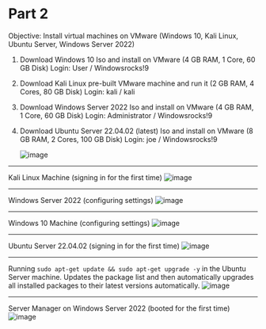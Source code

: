 # Part 2
Objective: Install virtual machines on VMware (Windows 10, Kali Linux, Ubuntu Server, Windows Server 2022)

1. Download Windows 10 Iso and install on VMware (4 GB RAM, 1 Core, 60 GB Disk)
   Login: User / Windowsrocks!9
2. Download Kali Linux pre-built VMware machine and run it (2 GB RAM, 4 Cores, 80 GB Disk)
   Login: kali / kali
3. Download Windows Server 2022 Iso and install on VMware (4 GB RAM, 1 Core, 60 GB Disk)
   Login: Administrator / Windowsrocks!9
4. Download Ubuntu Server 22.04.02 (latest) Iso and install on VMware (8 GB RAM, 2 Cores, 100 GB Disk)
   Login: joe / Windowsrocks!9
   
   ![image](https://github.com/user-attachments/assets/c9e4d0db-8281-48bd-ba0b-bea7c2d47b1d)
   
---

Kali Linux Machine (signing in for the first time)
![image](https://github.com/user-attachments/assets/7faf4459-9602-4317-9bac-a7c1ae780bf0)

---
Windows Server 2022 (configuring settings)
![image](https://github.com/user-attachments/assets/d5c42db3-480a-49f9-82d3-1778498a8682)

---
Windows 10 Machine (configuring settings)
![image](https://github.com/user-attachments/assets/60bf9ede-b531-4a92-b80e-5fc76451f6fd)

---
Ubuntu Server 22.04.02 (signing in for the first time)
![image](https://github.com/user-attachments/assets/f39a700f-fa7d-4e36-8065-72dbae99d6f0)

---
Running `sudo apt-get update && sudo apt-get upgrade -y` in the Ubuntu Server machine. Updates the package list and then automatically upgrades all installed packages to their latest versions automatically.
![image](https://github.com/user-attachments/assets/69d28693-dfa3-4dab-a570-74de912b673b)

---
Server Manager on Windows Server 2022 (booted for the first time)
![image](https://github.com/user-attachments/assets/9a55b4ed-2efb-45c9-bbff-dd52a803514f)
